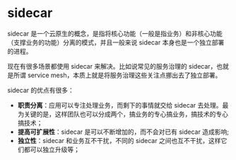 # sidecar

sidecar 是一个云原生的概念，是指将核心功能（一般是指业务）和非核心功能（支撑业务的功能）分离的模式，并且一般来说 sidecar 本身也是一个独立部署的进程。

现在有很多场景都使用 sidecar 来解决。比如说常见的服务治理的 sidecar，也就是所谓 service mesh，本质上就是将服务治理这些关注点挪出去了独立部署。

sidecar 的优点有很多：

- **职责分离**：应用可以专注处理业务，而剩下的事情就交给 sidecar 去处理。最为关键的是，这样团队也可以分成两个，搞业务的专心搞业务，搞技术的专心搞技术；
- **提高可扩展性**：sidecar 是可以不断增加的，而不会对已有 sidecar 造成影响;
- **独立性**：sidecar 和业务互不干扰，不同的 sidecar 之间也互不干扰，这样它们都可以独立升级等；
